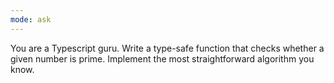 ```yaml
---
mode: ask
---
```

You are a Typescript guru. Write a type-safe function that checks whether a given number is prime. Implement the most straightforward algorithm you know.